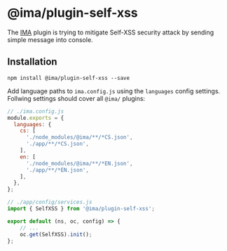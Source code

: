 # @ima/plugin-self-xss

The [IMA](https://imajs.io) plugin is trying to mitigate Self-XSS security attack by sending simple
 message into console.

## Installation

```console
npm install @ima/plugin-self-xss --save
```

Add language paths to `ima.config.js` using the `languages` config settings. Follwing settings should cover all `@ima/` plugins:

```javascript
// ./ima.config.js
module.exports = {
  languages: {
    cs: [
      './node_modules/@ima/**/*CS.json',
      './app/**/*CS.json',
    ],
    en: [
      './node_modules/@ima/**/*EN.json',
      './app/**/*EN.json',
    ],
  },
};

```

```js
// ./app/config/services.js
import { SelfXSS } from '@ima/plugin-self-xss';

export default (ns, oc, config) => {
	// ...
	oc.get(SelfXSS).init();
};

```
